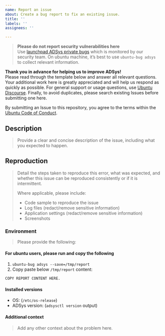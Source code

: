 ```yaml
---
name: Report an issue
about: Create a bug report to fix an existing issue.
title: ''
labels: ''
assignees: ''

---
```

>**Please do not report security vulnerabilities here**  
>Use [launchpad ADSys private bugs](https://bugs.launchpad.net/ubuntu/+source/adsys/+filebug) which is monitored by our security team. On ubuntu machine, it’s best to use `ubuntu-bug adsys` to collect relevant information.

**Thank you in advance for helping us to improve ADSys!**  
Please read through the template below and answer all relevant questions. Your additional work here is greatly appreciated and will help us respond as quickly as possible. For general support or usage questions, use [Ubuntu Discourse](https://discourse.ubuntu.com/c/desktop/8). Finally, to avoid duplicates, please search existing Issues before submitting one here.

By submitting an Issue to this repository, you agree to the terms within the [Ubuntu Code of Conduct](https://ubuntu.com/community/code-of-conduct).

## Description

> Provide a clear and concise description of the issue, including what you expected to happen.

## Reproduction

> Detail the steps taken to reproduce this error, what was expected, and whether this issue can be reproduced consistently or if it is intermittent.
>
> Where applicable, please include:
>
> * Code sample to reproduce the issue
> * Log files (redact/remove sensitive information)
> * Application settings (redact/remove sensitive information)
> * Screenshots

### Environment

> Please provide the following:

#### For ubuntu users, please run and copy the following

1. `ubuntu-bug adsys --save=/tmp/report`
1. Copy paste below `/tmp/report` content:

```raw
COPY REPORT CONTENT HERE.
```

#### Installed versions

* OS: (`/etc/os-release`)
* ADSys version: (`adsysctl version` output)

#### Additional context

> Add any other context about the problem here.
